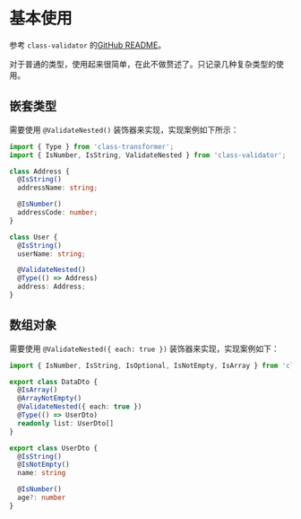 # 基本使用

参考 `class-validator` 的[GitHub README](https://github.com/typestack/class-validator#readme)。

对于普通的类型，使用起来很简单，在此不做赘述了。只记录几种复杂类型的使用。

## 嵌套类型

需要使用 `@ValidateNested()` 装饰器来实现，实现案例如下所示：

```ts
import { Type } from 'class-transformer';
import { IsNumber, IsString, ValidateNested } from 'class-validator';

class Address {
  @IsString()
  addressName: string;

  @IsNumber()
  addressCode: number;
}

class User {
  @IsString()
  userName: string;

  @ValidateNested()
  @Type(() => Address)
  address: Address;
}
```

## 数组对象

需要使用 `@ValidateNested({ each: true })` 装饰器来实现，实现案例如下：

```ts
import { IsNumber, IsString, IsOptional, IsNotEmpty, IsArray } from 'class-validator';

export class DataDto {
  @IsArray()
  @ArrayNotEmpty()
  @ValidateNested({ each: true })
  @Type(() => UserDto)
  readonly list: UserDto[]
}

export class UserDto {
  @IsString()
  @IsNotEmpty()
  name: string

  @IsNumber()
  age?: number
}
```
